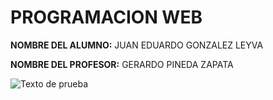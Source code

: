 # PROGRAMACION WEB #


**NOMBRE DEL ALUMNO:**  JUAN EDUARDO GONZALEZ LEYVA


**NOMBRE DEL PROFESOR:** GERARDO PINEDA ZAPATA 

![Texto de prueba](https://utel.edu.mx/blog/wp-content/uploads/2014/02/shutterstock_148972376.jpg)
